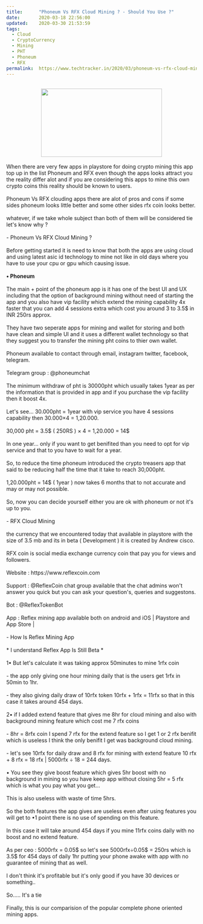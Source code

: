 ```yaml
---
title:		"Phoneum Vs RFX Cloud Mining ? - Should You Use ?"
date:		2020-03-18 22:56:00
updated:	2020-03-30 21:53:59
tags: 
  - Cloud
  - CryptoCurrency
  - Mining
  - PHT
  - Phoneum
  - RFX	
permalink:	https://www.techtracker.in/2020/03/phoneum-vs-rfx-cloud-mining-should-you.html
---
```


<div><br><div class="separator" style="clear: both; text-align: center;"><a href="https://lh3.googleusercontent.com/-mneyNT_yVUk/XoIdGx-iEJI/AAAAAAAABRE/TZLkNToaW_4b3QeXKJdDeul43kkqUO0xgCLcBGAsYHQ/s1600/IMG_20200111_105332_780-02-16.jpeg" imageanchor="1" style="margin-left: 1em; margin-right: 1em;"><img src="https://lh3.googleusercontent.com/-mneyNT_yVUk/XoIdGx-iEJI/AAAAAAAABRE/TZLkNToaW_4b3QeXKJdDeul43kkqUO0xgCLcBGAsYHQ/s1600/IMG_20200111_105332_780-02-16.jpeg" border="0" data-original-width="1280" data-original-height="720" width="320" height="180"></a></div></div><div><br></div>When there are very few apps in playstore for doing crypto mining this app top up in the list Phoneum and RFX even though the apps looks attract you the reality differ alot and if you are considering this apps to mine this own crypto coins this reality should be known to users.<div><br></div><div>Phoneum Vs RFX clouding apps there are alot of pros and cons if some sides phoneum looks little better and some other sides rfx coin looks better.</div><div><br></div><div>whatever, if we take whole subject than both of them will be considered tie let's know why ?</div><div><br></div><div>- Phoneum Vs RFX Cloud Mining ?</div><div><br></div><div>Before getting started it is need to know that both the apps are using cloud and using latest asic id technology to mine not like in old days where you have to use your cpu or gpu which causing issue.</div><div><br></div><div><b>• Phoneum</b></div><div><b><br></b></div><div>The main + point of the phoneum app is it has one of the best UI and UX including that the option of background mining without need of starting the app and you also have vip facility which extend the mining capability 4x faster that you can add 4 sessions extra which cost you around 3 to 3.5$ in INR 250rs approx.</div><div><br></div><div>They have two seperate apps for mining and wallet for storing and both have clean and simple UI and it uses a different wallet technology so that they suggest you to transfer the mining pht coins to thier own wallet.</div><div><br></div><div>Phoneum available to contact through email, instagram twitter, facebook, telegram.</div><div><br></div><div>Telegram group :&nbsp;@phoneumchat</div><div><br></div><div>The minimum withdraw of pht is 30000pht which usually takes 1year as per the information that is provided in app and if you purchase the vip facility then it boost 4x.</div><div><br></div><div>Let's see... 30.000pht = 1year with vip service you have 4 sessions capability then 30.000×4 = 1,20.000.</div><div><br></div><div>30,000 pht = 3.5$ ( 250RS ) × 4 = 1,20.000 = 14$</div><div><br></div><div>In one year... only if you want to get benifited than you need to opt for vip service and that to you have to wait for a year.</div><div><br></div><div>So, to reduce the time phoneum introduced the crypto treasers app that said to be reducing half the time that it take to reach 30,000pht.</div><div><br></div><div>1,20.000pht = 14$ ( 1year ) now takes 6 months that to not accurate and may or may not possible.</div><div><br></div><div>So, now you can decide yourself either you are ok with phoneum or not it's up to you.</div><div><br></div><div>- RFX Cloud Mining&nbsp;</div><div><br></div><div><div>the currency that we encountered today that available in playstore with the size of 3.5 mb and its in beta ( Development ) it is created by Andrew cisco.</div><div><br></div><div>RFX coin is social media exchange currency coin that pay you for views and followers.</div><div><br></div><div>Website : https://www.reflexcoin.com</div><div><br></div><div>Support : @ReflexCoin chat group available that the chat admins won't answer you quick but you can ask your question's, queries and suggestons.</div><div><br></div><div>Bot : @ReflexTokenBot&nbsp;</div><div><br></div><div>App : Reflex mining app available both on android and iOS | Playstore and App Store |</div><div><br></div><div>- How Is Reflex Mining App&nbsp;</div><div><br></div><div>* I understand Reflex App Is Still Beta *</div><div><br></div><div>1• But let's calculate it was taking approx 50minutes to mine 1rfx coin</div><div><br></div><div>- the app only giving one hour mining daily that is the users get 1rfx in 50min to 1hr.</div><div><br></div><div>- they also giving daily draw of 10rfx token 10rfx + 1rfx = 11rfx so that in this case it takes around 454 days.</div><div><br></div><div>2• if I added extend feature that gives me 8hr for cloud mining and also with background mining feature which cost me 7 rfx coins</div><div><br></div><div>- 8hr = 8rfx coin I spend 7 rfx for the extend feature so I get 1 or 2 rfx benifit which is useless I think the only benifit I get was background cloud mining.</div><div><br></div><div>- let's see 10rfx for daily draw and 8 rfx for mining with extend feature 10 rfx + 8 rfx = 18 rfx | 5000rfx ÷ 18 = 244 days.</div><div><br></div><div>• You see they give boost feature which gives 5hr boost with no background in mining so you have keep app without closing 5hr = 5 rfx which is what you pay what you get...</div><div><br></div><div>This is also useless with waste of time 5hrs.</div><div><br></div><div>So the both features the app gives are useless even after using features you will get to •1 point there is no use of spending on this feature.</div><div><br></div><div>In this case it will take around 454 days if you mine 11rfx coins daily with no boost and no extend feature.</div><div><br></div><div>As per ceo : 5000rfx = 0.05$ so let's see 5000rfx÷0.05$ = 250rs which is 3.5$ for 454 days of daily 1hr putting your phone awake with app with no guarantee of mining that as well.</div><div><br></div><div>I don't think it's profitable but it's only good if you have 30 devices or something..</div></div><div><br></div><div>So..... It's a tie&nbsp;</div><div><br></div><div>Finally, this is our comparision of the popular complete phone oriented mining apps.</div>
<!-- no comments on this post -->